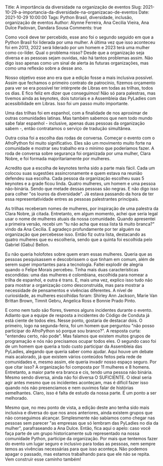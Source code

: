 Title: A importância da diversidade na organização de eventos
Slug: 2021-10-29-a-importancia-da-diversidade-na-organizacao-de-eventos
Date: 2021-10-29 10:00:00
Tags: Python Brasil, diversidade, inclusão, organização de eventos
Author: Alynne Ferreira, Ana Cecilia Vieira, Ana Dulce Padovan, Dandara Sousa
Comments: true

Como você deve ter percebido, esse ano foi o segundo seguido em que a Python Brasil foi liderada por uma mulher. A última vez que isso aconteceu foi em 2013, 2022 será liderado por um homem e 2023 terá uma mulher como co-líder. Qual o problema nisso? Desde que a organização seja diversa e as pessoas sejam ouvidas, não há tantos problemas assim. Não digo isso apenas como um sinal de alerta às futuras organizações, mas como uma reflexão sobre a desse ano.


Nosso objetivo esse ano era que a edição fosse a mais inclusiva possível. Assim que fechamos o primeiro contrato de patrocínio, fizemos orçamento para ver se era possível ter intérprete de Libras em todas as trilhas, todos os dias. E fico feliz em dizer que conseguimos! Não só para palestras, mas tivemos ainda as keynotes, dois tutoriais e a Assembleia das PyLadies com acessibilidade em Libras. Isso foi um passo muito importante.


Uma das trilhas foi em espanhol, com a finalidade de nos aproximar de outras comunidades latinas. Mas também sabemos que nem todo mundo sabe falar espanhol - inclusive, apenas duas pessoas da organização sabem -, então contratamos o serviço de tradução simultânea.


Outra coisa foi a escolha das rodas de conversa. Começar o evento com o AfroPython foi muito significativo. Eles são um movimento muito forte na comunidade e mostrar seu trabalho era o mínimo que poderíamos fazer. A roda de conversa sobre segurança foi organizada por uma mulher, Clara Nobre, e foi formada majoritariamente por mulheres.


Acredito que a escolha de keynotes tenha sido a parte mais fácil. Cada um colocou suas sugestões assincronamente e quem estava na reunião defendeu sua escolha. Cada pessoa da organização escolheu suas 5 keynotes e a grade ficou linda. Quatro mulheres, um homem e uma pessoa não-binária. Sendo que metade dessas pessoas são negras. E não digo isso para colher "os louros da diversidade". Já estava passando da hora de ter essa representatividade entres as pessoas palestrantes principais.


As trilhas receberam nomes de mulheres, por inspiração de uma palestra da Clara Nobre, já citada. Entretanto, em algum momento, achei que seria legal usar o nome de mulheres atuais da nossa comunidade. Quando apresentei a primeira versão, recebi um "tu não acha que essa lista tá muito branca?" vindo da Ana Cecília. E agradeço profundamente por ter alguém na organização que percebesse isso. Então fiz outra lista, destacando as quatro mulheres que eu escolheria, sendo que a quinta foi escolhida pelo Gabriel (Gabu) Bellon.


Eu não queria holofotes sobre quem eram essas mulheres. Queria que as pessoas pesquisassem e descobrissem o que tinham em comum, além de serem super importantes para a tecnologia. Faltei explodir de alegria quando o Felipe Morais percebeu. Tinha mais duas características escondidas: uma das mulheres é colombiana, escolhida para nomear a trilha de espanhol, e outra é trans. E, mais uma vez, explico isso tudo não para mostrar a organização como desconstruída, mas para mostrar a necessidade de pensamentos e vivências diferentes. A nível de curiosidade, as mulheres escolhidas foram:  Shirley Ann Jackson, Marie Van Brittan Brown, Timnit Gebru, Angelica Ross e Bonnie Prado Pinto.


E como nem tudo são flores, tivemos alguns incidentes durante o evento. Adianto que a equipe de resposta a incidentes do Código de Conduta já está ciente de todos eles. Nesse ponto, gostaria de destacar dois. O primeiro, logo na segunda-feira, foi um homem que perguntou "não posso participar do AfroPython só porque sou branco?". A resposta curta: "entendeu certo, não pode". Mas falamos que existem muitos grupos de programação e nós não precisamos ocupar todos eles. O segundo caso foi de um homem que queria a todo custo participar da Assembleia das PyLadies, alegando que queria saber como ajudar. Aqui houve um debate mais acalorado, já que existem vários conteúdos feitos pela rede de comunidades e, mesmo assim, ele queria invadir nosso espaço seguro. Por que citar isso? A organização foi composta por 11 mulheres e 8 homens. Entretanto, a maior parte era branca e cis, tendo uma pessoa não binária. Mesmo sendo diversa, ainda não foi diversa O SUFICIENTE. O ideal seria agir antes mesmo que os incidentes aconteçam, mas é difícil fazer isso quando nós não presenciamos e nem ouvimos falar de histórias semelhantes. Claro, isso é falta de estudo da nossa parte. É um ponto a ser melhorado.


Mesmo que, no meu ponto de vista, a edição deste ano tenha sido mais inclusiva e diversa do que nos anos anteriores, ainda existem grupos que não conseguimos alcançar. Simplesmente não sabíamos como chegar nas pessoas sem parecer "as empresas que só lembram das PyLadies no dia da mulher", parafraseando a Ana Dulce. Então, fica aqui o apelo: caso você faça parte de um grupo historicamente sub representado na nossa comunidade Python, participe da organização. Por mais que tentemos fazer do evento um lugar seguro e inclusivo para todas as pessoas, nem sempre temos as vivências necessárias para que isso aconteça. Não podemos apagar o passado, mas estamos trabalhando para que ele não se repita. Vem construir esse caminho também!
